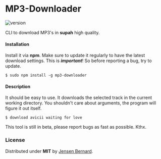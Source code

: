 # MP3-Downloader

![version](https://img.shields.io/badge/version-beta-blue.svg)

CLI to download MP3's in **supah** high quality.

#### Installation

Install it via **npm**. Make sure to update it regularly to have the latest download settings. This is ***important***! So before reporting a bug, try to update.

```
$ sudo npm install -g mp3-downloader
```

#### Description

It should be easy to use. It downloads the selected track in the current working directory. You shouldn't care about arguments, the program will figure it out itself.

```
$ download avicii waiting for love
```

This tool is still in beta, please report bugs as fast as possible. Kthx.

### License

Distributed under **MIT** by [Jensen Bernard](https://github.com/Jense5).
